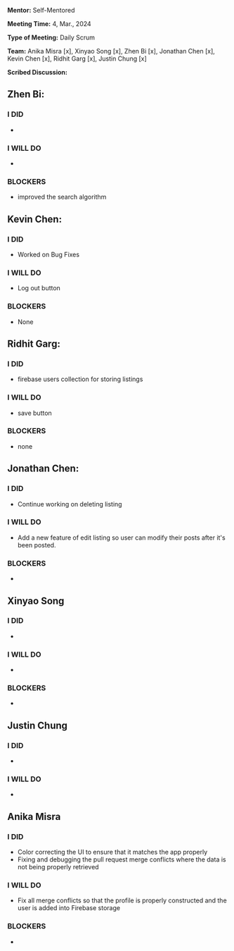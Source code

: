**Mentor:** Self-Mentored

**Meeting Time:** 4, Mar., 2024

**Type of Meeting:** Daily Scrum

**Team:** Anika Misra [x], Xinyao Song [x], Zhen Bi [x], Jonathan Chen [x], Kevin Chen [x], Ridhit Garg [x], Justin Chung [x]

**Scribed Discussion:**

## **Zhen Bi:**  
### **I DID**  
- 

### **I WILL DO**  
- 

### **BLOCKERS**  
- improved the search algorithm

## **Kevin Chen:**  
### **I DID**  
- Worked on Bug Fixes

### **I WILL DO**  
- Log out button

### **BLOCKERS**  
- None

## **Ridhit Garg:**  
### **I DID**  
- firebase users collection for storing listings

### **I WILL DO**  
- save button

### **BLOCKERS**  
- none

## **Jonathan Chen:**  
### **I DID**  
- Continue working on deleting listing

### **I WILL DO**  
- Add a new feature of edit listing so user can modify their posts after it's been posted.

### **BLOCKERS**  
- 

## **Xinyao Song**  
### **I DID**  
- 

### **I WILL DO**  
- 

### **BLOCKERS**  
-

## **Justin Chung**  
### **I DID**  
- 

### **I WILL DO**  
- 
## **Anika Misra**  
### **I DID**  
- Color correcting the UI to ensure that it matches the app properly
- Fixing and debugging the pull request merge conflicts where the data is not being properly retrieved

### **I WILL DO**  
- Fix all merge conflicts so that the profile is properly constructed and the user is added into Firebase storage
### **BLOCKERS**  
-
